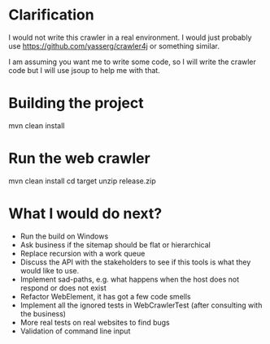 # Clarification

I would not write this crawler in a real environment.
I would just probably use https://github.com/yasserg/crawler4j
or something similar.

I am assuming you want me to write some code, so I will write the crawler code
but I will use jsoup to help me with that.

# Building the project

mvn clean install

# Run the web crawler

mvn clean install
cd target
unzip release.zip

# What I would do next?

* Run the build on Windows
* Ask business if the sitemap should be flat or hierarchical
* Replace recursion with a work queue
* Discuss the API with the stakeholders to see if this tools is what they
would like to use.
* Implement sad-paths, e.g. what happens when the host does not respond or does not exist
* Refactor WebElement, it has got a few code smells
* Implement all the ignored tests in WebCrawlerTest (after consulting with the business)
* More real tests on real websites to find bugs
* Validation of command line input